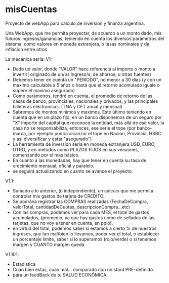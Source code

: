 # misCuentas
Proyecto de webApp para calculo de inversion y finanza argentina.

Una WebApp, que me permita proyectar, de acuerdo a un monto dado, mis futuros ingresos/ganancias, teniendo en cuenta los diversos parámetros del sistema, como valores en moneda extranjera, o tasas nominales y de inflacion entre otros.

La mecánica sería:
  V1:
  - Dado un valor, donde "VALOR" hace referencia al importe o monto a invertir( originado de un/os ingreso/s, de ahorros, u otras fuentes)
  - Debemos tener en cuenta un "PERIODO", no menor a 30 días (y con un maximo calculable a 5 años o hasta que el retorno acomulado iguale o supere el maximo asegurado)
  - Como parámetros, tendré en cuenta, el promedio de retorno de las casas de banco, provinciales, nacionales y privados, y las principales billeteras eléctronicas. (TNA y CFT anual y mensual)
  - Sabremos de montos minimos y maximos. Este último teniendo en cuenta que en un plazo fijo, en un banco disponemos de un seguro por "X" importe del capital que reconoce la entidad, más allá de ese valor, la casa no se responsabiliza, entonces, ese serie el tope (por banco-marca, por ejemplo podria alcanzar el tope en Nacion, Provincia, HSBC y así diversificar y estar "asegurado")
  - La herramienta de inversion sería en moneda extranjera USD, EURO, OTRO, y en metodos como PLAZOS FIJOS en sus versiones, comenzando por el mas básico.
  - En cuanto a las monedadas, hay que tener en cuenta su tasa de crecimiento mensual, oficial y paralelo.
  - se seguirá actualizando en cuanto se avance el proyecto.

  V1.1:
  - Sumado a lo anterior, (o independiente), un calculo que me permita controlar mis gastos de tarjeta de CREDITO.
  - Se podrána registrar las COMPRAS realizadas (FechaDeCompra, valorTotal, cantidadDeCuotas, descripcionCompra...etc)
  - Con las compras, podemos ver para cada MES, el total de gastos acumulados, (promedio, ya que hay gastos como de sellados de las tarjetas, que no voy a tener en cuenta, en ppio).
  - en virtud del total, podemos saber si estamos a cierto % de nuestros ingresos, que tan mal/bien lo llevamos, poder ver el total, o establecer un porcentaje limite, saber si lo superamos (rojo/verde) o si tenemos margen y CUANTO margen queda.


  V1.101:
  - Estadistica
  - Cuan bien estas, cuan mal... comparado con un stard PRE-definido. 
  - para un feedBack de tu SALUD ECONÓMICA.
